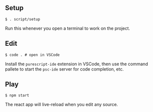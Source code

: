## Setup

```shell
$ . script/setup
```

Run this whenever you open a terminal to work on the project.

## Edit

```shell
$ code . # open in VSCode
```

Install the `purescript-ide` extension in VSCode, then use the command pallete to start the `psc-ide` server for code completion, etc.

## Play

```shell
$ npm start
```

The react app will live-reload when you edit any source.